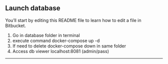 ## Launch database

You’ll start by editing this README file to learn how to edit a file in Bitbucket.

1. Go in database folder in terminal
2. execute command docker-compose up -d
3. If need to delete docker-compose down in same folder
4. Access db viewer localhost:8081 (admin/pass)

---